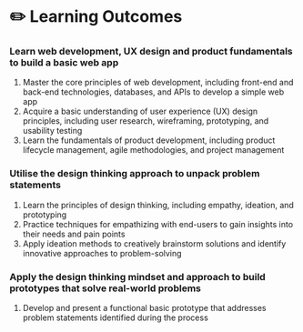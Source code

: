 # ✏️ Learning Outcomes

### Learn web development, UX design and product fundamentals to build a basic web app <a href="#learn-web-development-ux-design-and-product-fundamentals-to-build-a-basic-web-app" id="learn-web-development-ux-design-and-product-fundamentals-to-build-a-basic-web-app"></a>

1. Master the core principles of web development, including front-end and back-end technologies, databases, and APIs to develop a simple web app
2. Acquire a basic understanding of user experience (UX) design principles, including user research, wireframing, prototyping, and usability testing
3. Learn the fundamentals of product development, including product lifecycle management, agile methodologies, and project management

### Utilise the design thinking approach to unpack problem statements <a href="#utilise-the-design-thinking-approach-to-unpack-problem-statements" id="utilise-the-design-thinking-approach-to-unpack-problem-statements"></a>

1. Learn the principles of design thinking, including empathy, ideation, and prototyping
2. Practice techniques for empathizing with end-users to gain insights into their needs and pain points
3. Apply ideation methods to creatively brainstorm solutions and identify innovative approaches to problem-solving

### Apply the design thinking mindset and approach to build prototypes that solve real-world problems <a href="#apply-the-design-thinking-mindset-and-approach-to-build-prototypes-that-solve-real-world-problems" id="apply-the-design-thinking-mindset-and-approach-to-build-prototypes-that-solve-real-world-problems"></a>

1. Develop and present a functional basic prototype that addresses problem statements identified during the process
